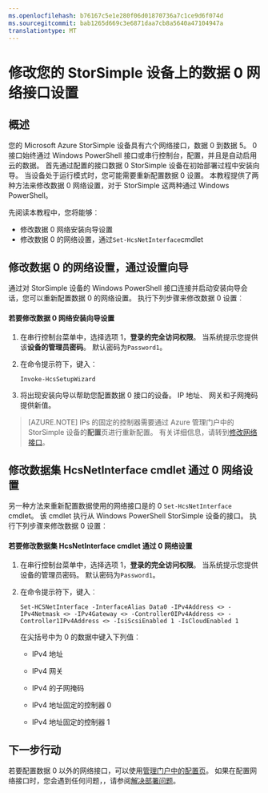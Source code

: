 ```yaml
---
ms.openlocfilehash: b76167c5e1e280f06d01870736a7c1ce9d6f074d
ms.sourcegitcommit: bab1265d669c3e6871daa7cb8a5640a47104947a
translationtype: MT
---
```

<properties 
   pageTitle="修改数据 0 StorSimple 设备上的设置 |Microsoft Azure"
   description="了解如何使用 Windows PowerShell 的 StorSimple StorSimple 设备上的数据 0 网络接口重新配置。"
   services="storsimple"
   documentationCenter=""
   authors="alkohli"
   manager="carolz"
   editor="" />
<tags 
   ms.service="storsimple"
   ms.devlang="na"
   ms.topic="article"
   ms.tgt_pltfrm="na"
   ms.workload="na"
   ms.date="09/02/2015"
   ms.author="alkohli" />

# 修改您的 StorSimple 设备上的数据 0 网络接口设置

## 概述

您的 Microsoft Azure StorSimple 设备具有六个网络接口，数据 0 到数据 5。 0 接口始终通过 Windows PowerShell 接口或串行控制台，配置，并且是自动启用云的数据。 首先通过配置的接口数据 0 StorSimple 设备在初始部署过程中安装向导。 当设备处于运行模式时，您可能需要重新配置数据 0 设置。 本教程提供了两种方法来修改数据 0 网络设置，对于 StorSimple 这两种通过 Windows PowerShell。

先阅读本教程中，您将能够︰

- 修改数据 0 网络安装向导设置
- 修改数据 0 的网络设置，通过`Set-HcsNetInterface`cmdlet


## 修改数据 0 的网络设置，通过设置向导
通过对 StorSimple 设备的 Windows PowerShell 接口连接并启动安装向导会话，您可以重新配置数据 0 的网络设置。 执行下列步骤来修改数据 0 设置︰

#### 若要修改数据 0 网络安装向导设置

1. 在串行控制台菜单中，选择选项 1，**登录的完全访问权限**。 当系统提示您提供该**设备的管理员密码**。 默认密码为`Password1`。

2. 在命令提示符下，键入︰


    `Invoke-HcsSetupWizard`

3. 将出现安装向导以帮助您配置数据 0 接口的设备。 IP 地址、 网关和子网掩码提供新值。

> [AZURE.NOTE] IPs 的固定的控制器需要通过 Azure 管理门户中的 StorSimple 设备的**配置**页进行重新配置。 有关详细信息，请转到[修改网络接口](storsimple-modify-device-config.md#modify-network-interfaces)。


## 修改数据集 HcsNetInterface cmdlet 通过 0 网络设置
另一种方法来重新配置数据使用的网络接口是的 0 `Set-HcsNetInterface` cmdlet。 该 cmdlet 执行从 Windows PowerShell StorSimple 设备的接口。 执行下列步骤来修改数据 0 设置︰ 

#### 若要修改数据集 HcsNetInterface cmdlet 通过 0 网络设置

1. 在串行控制台菜单中，选择选项 1，**登录的完全访问权限**。 当系统提示您提供设备的管理员密码。 默认密码为`Password1`。

2. 在命令提示符下，键入︰

    `Set-HCSNetInterface -InterfaceAlias Data0 -IPv4Address <> -IPv4Netmask <> -IPv4Gateway <> -Controller0IPv4Address <> -Controller1IPv4Address <> -IsiScsiEnabled 1 -IsCloudEnabled 1`
    
    在尖括号中为 0 的数据中键入下列值︰
                                            
    - IPv4 地址
    
    - IPv4 网关
    
    - IPv4 的子网掩码
    
    - IPv4 地址固定的控制器 0

    - IPv4 地址固定的控制器 1

## 下一步行动

若要配置数据 0 以外的网络接口，可以使用[管理门户中的配置页](storsimple-modify-device-config.md)。 如果在配置网络接口时，您会遇到任何问题，，请参阅[解决部署问题](storsimple-troubleshoot-deployment.md)。

